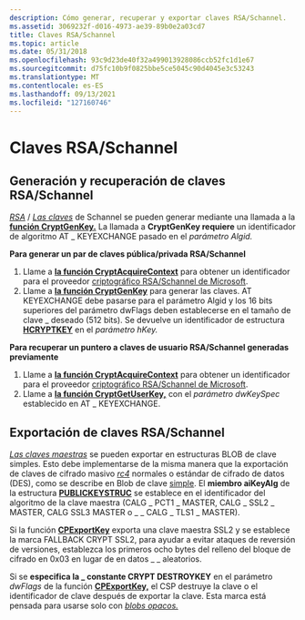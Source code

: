 ```yaml
---
description: Cómo generar, recuperar y exportar claves RSA/Schannel.
ms.assetid: 3069232f-d016-4973-ae39-89b0e2a03cd7
title: Claves RSA/Schannel
ms.topic: article
ms.date: 05/31/2018
ms.openlocfilehash: 93c9d23de40f32a499013928086ccb52fc1d1e67
ms.sourcegitcommit: d75fc10b9f0825bbe5ce5045c90d4045e3c53243
ms.translationtype: MT
ms.contentlocale: es-ES
ms.lasthandoff: 09/13/2021
ms.locfileid: "127160746"
---
```

# <a name="rsaschannel-keys"></a>Claves RSA/Schannel

## <a name="generating-and-retrieving-rsaschannel-keys"></a>Generación y recuperación de claves RSA/Schannel

[*RSA*](../secgloss/r-gly.md) / [*Las claves*](../secgloss/s-gly.md) de Schannel se pueden generar mediante una llamada a la [**función CryptGenKey.**](/windows/desktop/api/Wincrypt/nf-wincrypt-cryptgenkey) La llamada a **CryptGenKey requiere** un identificador de algoritmo AT \_ KEYEXCHANGE pasado en el *parámetro Algid.*

**Para generar un par de claves pública/privada RSA/Schannel**

1.  Llame a [**la función CryptAcquireContext**](/windows/desktop/api/Wincrypt/nf-wincrypt-cryptacquirecontexta) para obtener un identificador para el proveedor [criptográfico RSA/Schannel de Microsoft](microsoft-rsa-schannel-cryptographic-provider.md).
2.  Llame a [**la función CryptGenKey**](/windows/desktop/api/Wincrypt/nf-wincrypt-cryptgenkey) para generar las claves. AT KEYEXCHANGE debe pasarse para el parámetro Algid y los 16 bits superiores del parámetro dwFlags deben establecerse en el tamaño de clave \_ deseado (512 bits).   Se devuelve un identificador de estructura [**HCRYPTKEY**](hcryptkey.md) en el *parámetro hKey.*

**Para recuperar un puntero a claves de usuario RSA/Schannel generadas previamente**

1.  Llame a [**la función CryptAcquireContext**](/windows/desktop/api/Wincrypt/nf-wincrypt-cryptacquirecontexta) para obtener un identificador para el proveedor [criptográfico RSA/Schannel de Microsoft](microsoft-rsa-schannel-cryptographic-provider.md).
2.  Llame a [**la función CryptGetUserKey,**](/windows/desktop/api/Wincrypt/nf-wincrypt-cryptgetuserkey) con el *parámetro dwKeySpec* establecido en AT \_ KEYEXCHANGE.

## <a name="exporting-rsaschannel-keys"></a>Exportación de claves RSA/Schannel

[*Las claves maestras*](../secgloss/m-gly.md) se pueden exportar en estructuras BLOB de clave simples. Esto debe implementarse de la misma manera que la exportación de claves de cifrado masivo [*rc4*](../secgloss/r-gly.md) normales o estándar de cifrado de datos [](../secgloss/d-gly.md) (DES), [](../secgloss/b-gly.md)como se describe en Blob de clave [simple](https://www.bing.com/search?q=Simple+Key+BLOB). El **miembro aiKeyAlg** de la estructura [**PUBLICKEYSTRUC**](/windows/desktop/api/Wincrypt/ns-wincrypt-publickeystruc) se establece en el identificador del algoritmo de la clave maestra (CALG \_ PCT1 \_ MASTER, CALG \_ SSL2 \_ MASTER, CALG SSL3 MASTER o \_ \_ CALG \_ TLS1 \_ MASTER).

Si la función [**CPExportKey**](https://www.bing.com/search?q=**CPExportKey**) exporta una clave maestra SSL2 y se establece la marca FALLBACK CRYPT SSL2, para ayudar a evitar ataques de reversión de versiones, establezca los primeros ocho bytes del relleno del bloque de cifrado en 0x03 en lugar de en datos \_ \_ aleatorios. [](../secgloss/p-gly.md)

Si se **especifica la \_ constante CRYPT DESTROYKEY** en el parámetro *dwFlags* de la función [**CPExportKey,**](https://www.bing.com/search?q=**CPExportKey**) el CSP destruye la clave o el identificador de clave después de exportar la clave. Esta marca está pensada para usarse solo con [*blobs opacos.*](../secgloss/o-gly.md)

 

 
